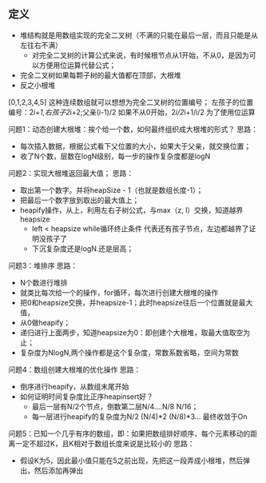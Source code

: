 ## 定义
- 堆结构就是用数组实现的完全二叉树（不满的只能在最后一层，而且只能是从左往右不满）
  - 对完全二叉树的计算公式来说，有时候根节点从1开始，不从0，是因为可以方便用位运算代替公式；
- 完全二叉树如果每颗子树的最大值都在顶部，大根堆
- 反之小根堆

[0,1,2,3,4,5] 这种连续数组就可以想想为完全二叉树的位置编号；
左孩子的位置编号：2*i+1,右孩子2*i+2;父亲(i-1)/2
如果不从0开始，2*i/2*i+1/i/2 为了使用位运算


问题1：动态创建大根堆：挨个给一个数，如何最终组织成大根堆的形式？
思路：
- 每次插入数据，根据公式看下父位置的大小，如果大于父亲，就交换位置；
- 收了N个数，层数在logN级别，每一步的操作复杂度都是logN

问题2：实现大根堆返回最大值；
思路：
- 取出第一个数字。并将heapSize - 1（也就是数组长度-1）；
- 把最后一个数字放到取出的最大值上；
- heapify操作，从上，利用左右子树公式，与max（z, l）交换，知道越界heapsize
  - left < heapsize while循环终止条件 代表还有孩子节点，左边都越界了证明没孩子了
  - 下沉复杂度还是logN.还是层高；


问题3：堆排序
思路：
- N个数进行堆排
- 就类比每次给一个的操作，for循环，每次进行创建大根堆的操作
- 把0和heapsize交换，并heapsize-1；此时heapsize往后一个位置就是最大值，
- 从0做heapify；
- 递归进行上面两步，知道heapsize为0：即创建个大根堆，取最大值取空为止；
- 复杂度为NlogN,两个操作都是这个复杂度，常数系数省略，空间为常数

问题4：数组创建大根堆的优化操作
思路：
- 倒序进行heapify，从数组末尾开始
- 如何证明时间复杂度比正序heapinsert好？
  - 最后一层有N/2个节点，倒数第二层N/4....N/8   N/16；
  - 每一层进行heapify的复杂度为N/2 (N/4)*2  (N/8)*3... 最终收敛于On 

问题5：已知一个几乎有序的数组，即：如果把数组排好顺序，每个元素移动的距离一定不超过K，且K相对于数组长度来说是比较小的
思路：
- 假设K为5，因此最小值只能在5之前出现，先把这一段弄成小根堆，然后弹出，然后添加再弹出